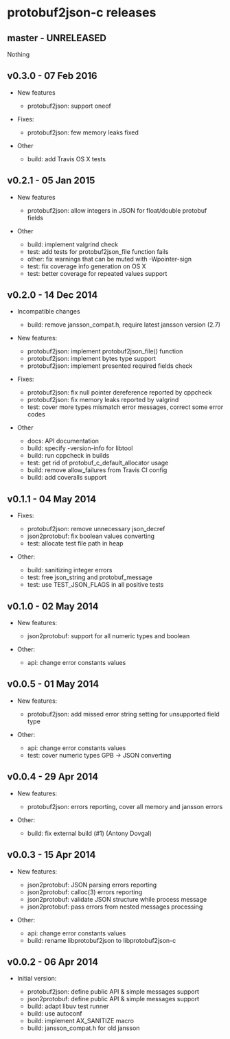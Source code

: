 protobuf2json-c releases
========================

master - UNRELEASED
-------------------

  Nothing


v0.3.0 - 07 Feb 2016
--------------------

 * New features

   - protobuf2json: support oneof

 * Fixes:

   - protobuf2json: few memory leaks fixed

 * Other

   - build: add Travis OS X tests


v0.2.1 - 05 Jan 2015
--------------------

 * New features

   - protobuf2json: allow integers in JSON for float/double protobuf fields

 * Other

   - build: implement valgrind check
   - test: add tests for protobuf2json_file function fails
   - other: fix warnings that can be muted with -Wpointer-sign
   - test: fix coverage info generation on OS X
   - test: better coverage for repeated values support


v0.2.0 - 14 Dec 2014
--------------------

 * Incompatible changes

   - build: remove jansson_compat.h, require latest jansson version (2.7)

 * New features:

   - protobuf2json: implement protobuf2json_file() function
   - protobuf2json: implement bytes type support
   - protobuf2json: implement presented required fields check

 * Fixes:

   - protobuf2json: fix null pointer dereference reported by cppcheck
   - protobuf2json: fix memory leaks reported by valgrind
   - test: cover more types mismatch error messages, correct some error codes

 * Other

   - docs: API documentation
   - build: specify -version-info for libtool
   - build: run cppcheck in builds
   - test: get rid of protobuf_c_default_allocator usage
   - build: remove allow_failures from Travis CI config
   - build: add coveralls support


v0.1.1 - 04 May 2014
--------------------

 * Fixes:

   - protobuf2json: remove unnecessary json_decref
   - json2protobuf: fix boolean values converting
   - test: allocate test file path in heap

 * Other:

   - build: sanitizing integer errors
   - test: free json_string and protobuf_message
   - test: use TEST_JSON_FLAGS in all positive tests


v0.1.0 - 02 May 2014
--------------------

 * New features:

   - json2protobuf: support for all numeric types and boolean

 * Other:

   - api: change error constants values


v0.0.5 - 01 May 2014
--------------------

 * New features:

   - protobuf2json: add missed error string setting for unsupported field type

 * Other:

   - api: change error constants values
   - test: cover numeric types GPB -> JSON converting


v0.0.4 - 29 Apr 2014
--------------------

 * New features:

   - protobuf2json: errors reporting, cover all memory and jansson errors

 * Other:

   - build: fix external build (#1) (Antony Dovgal)


v0.0.3 - 15 Apr 2014
--------------------

 * New features:

   - json2protobuf: JSON parsing errors reporting
   - json2protobuf: calloc(3) errors reporting
   - json2protobuf: validate JSON structure while process message
   - json2protobuf: pass errors from nested messages processing

 * Other:

   - api: change error constants values
   - build: rename libprotobuf2json to libprotobuf2json-c


v0.0.2 - 06 Apr 2014
--------------------

 * Initial version:

   - protobuf2json: define public API & simple messages support
   - json2protobuf: define public API & simple messages support
   - build: adapt libuv test runner
   - build: use autoconf
   - build: implement AX_SANITIZE macro
   - build: jansson_compat.h for old jansson
